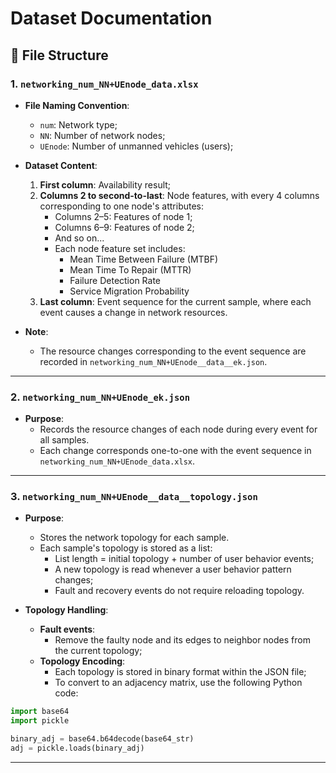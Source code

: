 # Dataset Documentation

## 📂 File Structure

### 1. `networking_num_NN+UEnode_data.xlsx`

- **File Naming Convention**:
  - `num`: Network type;
  - `NN`: Number of network nodes;
  - `UEnode`: Number of unmanned vehicles (users);

- **Dataset Content**:
  1. **First column**: Availability result;
  2. **Columns 2 to second-to-last**: Node features, with every 4 columns corresponding to one node's attributes:
     - Columns 2–5: Features of node 1;
     - Columns 6–9: Features of node 2;
     - And so on...
     - Each node feature set includes:
       - Mean Time Between Failure (MTBF)
       - Mean Time To Repair (MTTR)
       - Failure Detection Rate
       - Service Migration Probability
  3. **Last column**: Event sequence for the current sample, where each event causes a change in network resources.

- **Note**:
  - The resource changes corresponding to the event sequence are recorded in `networking_num_NN+UEnode__data__ek.json`.

---

### 2. `networking_num_NN+UEnode_ek.json`

- **Purpose**:
  - Records the resource changes of each node during every event for all samples.
  - Each change corresponds one-to-one with the event sequence in `networking_num_NN+UEnode_data.xlsx`.

---

### 3. `networking_num_NN+UEnode__data__topology.json`

- **Purpose**:
  - Stores the network topology for each sample.
  - Each sample's topology is stored as a list:
    - List length = initial topology + number of user behavior events;
    - A new topology is read whenever a user behavior pattern changes;
    - Fault and recovery events do not require reloading topology.

- **Topology Handling**:
  - **Fault events**:
    - Remove the faulty node and its edges to neighbor nodes from the current topology;
  - **Topology Encoding**:
    - Each topology is stored in binary format within the JSON file;
    - To convert to an adjacency matrix, use the following Python code:

```python
import base64
import pickle

binary_adj = base64.b64decode(base64_str)
adj = pickle.loads(binary_adj)
```

---
